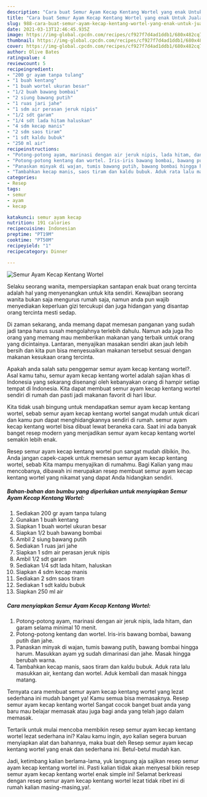 ```yaml
---
description: "Cara buat Semur Ayam Kecap Kentang Wortel yang enak Untuk Jualan"
title: "Cara buat Semur Ayam Kecap Kentang Wortel yang enak Untuk Jualan"
slug: 988-cara-buat-semur-ayam-kecap-kentang-wortel-yang-enak-untuk-jualan
date: 2021-03-13T12:46:45.935Z
image: https://img-global.cpcdn.com/recipes/cf927f7d4ad1ddb1/680x482cq70/semur-ayam-kecap-kentang-wortel-foto-resep-utama.jpg
thumbnail: https://img-global.cpcdn.com/recipes/cf927f7d4ad1ddb1/680x482cq70/semur-ayam-kecap-kentang-wortel-foto-resep-utama.jpg
cover: https://img-global.cpcdn.com/recipes/cf927f7d4ad1ddb1/680x482cq70/semur-ayam-kecap-kentang-wortel-foto-resep-utama.jpg
author: Olive Bates
ratingvalue: 4
reviewcount: 5
recipeingredient:
- "200 gr ayam tanpa tulang"
- "1 buah kentang"
- "1 buah wortel ukuran besar"
- "1/2 buah bawang bombai"
- "2 siung bawang putih"
- "1 ruas jari jahe"
- "1 sdm air perasan jeruk nipis"
- "1/2 sdt garam"
- "1/4 sdt lada hitam haluskan"
- "4 sdm kecap manis"
- "2 sdm saos tiram"
- "1 sdt kaldu bubuk"
- "250 ml air"
recipeinstructions:
- "Potong-potong ayam, marinasi dengan air jeruk nipis, lada hitam, dan garam selama minimal 10 menit."
- "Potong-potong kentang dan wortel. Iris-iris bawang bombai, bawang putih dan jahe."
- "Panaskan minyak di wajan, tumis bawang putih, bawang bombai hingga harum. Masukkan ayam yg sudah dimarinasi dan jahe. Masak hingga berubah warna."
- "Tambahkan kecap manis, saos tiram dan kaldu bubuk. Aduk rata lalu masukkan air, kentang dan wortel. Aduk kembali dan masak hingga matang."
categories:
- Resep
tags:
- semur
- ayam
- kecap

katakunci: semur ayam kecap 
nutrition: 191 calories
recipecuisine: Indonesian
preptime: "PT19M"
cooktime: "PT50M"
recipeyield: "1"
recipecategory: Dinner

---
```



![Semur Ayam Kecap Kentang Wortel](https://img-global.cpcdn.com/recipes/cf927f7d4ad1ddb1/680x482cq70/semur-ayam-kecap-kentang-wortel-foto-resep-utama.jpg)

Selaku seorang wanita, mempersiapkan santapan enak buat orang tercinta adalah hal yang menyenangkan untuk kita sendiri. Kewajiban seorang  wanita bukan saja mengurus rumah saja, namun anda pun wajib menyediakan keperluan gizi tercukupi dan juga hidangan yang disantap orang tercinta mesti sedap.

Di zaman  sekarang, anda memang dapat memesan panganan yang sudah jadi tanpa harus susah mengolahnya terlebih dahulu. Namun ada juga lho orang yang memang mau memberikan makanan yang terbaik untuk orang yang dicintainya. Lantaran, menyajikan masakan sendiri akan jauh lebih bersih dan kita pun bisa menyesuaikan makanan tersebut sesuai dengan makanan kesukaan orang tercinta. 



Apakah anda salah satu penggemar semur ayam kecap kentang wortel?. Asal kamu tahu, semur ayam kecap kentang wortel adalah sajian khas di Indonesia yang sekarang disenangi oleh kebanyakan orang di hampir setiap tempat di Indonesia. Kita dapat membuat semur ayam kecap kentang wortel sendiri di rumah dan pasti jadi makanan favorit di hari libur.

Kita tidak usah bingung untuk mendapatkan semur ayam kecap kentang wortel, sebab semur ayam kecap kentang wortel sangat mudah untuk dicari dan kamu pun dapat menghidangkannya sendiri di rumah. semur ayam kecap kentang wortel bisa dibuat lewat beraneka cara. Saat ini ada banyak banget resep modern yang menjadikan semur ayam kecap kentang wortel semakin lebih enak.

Resep semur ayam kecap kentang wortel pun sangat mudah dibikin, lho. Anda jangan capek-capek untuk memesan semur ayam kecap kentang wortel, sebab Kita mampu menyajikan di rumahmu. Bagi Kalian yang mau mencobanya, dibawah ini merupakan resep membuat semur ayam kecap kentang wortel yang nikamat yang dapat Anda hidangkan sendiri.

<!--inarticleads1-->

##### Bahan-bahan dan bumbu yang diperlukan untuk menyiapkan Semur Ayam Kecap Kentang Wortel:

1. Sediakan 200 gr ayam tanpa tulang
1. Gunakan 1 buah kentang
1. Siapkan 1 buah wortel ukuran besar
1. Siapkan 1/2 buah bawang bombai
1. Ambil 2 siung bawang putih
1. Sediakan 1 ruas jari jahe
1. Siapkan 1 sdm air perasan jeruk nipis
1. Ambil 1/2 sdt garam
1. Sediakan 1/4 sdt lada hitam, haluskan
1. Siapkan 4 sdm kecap manis
1. Sediakan 2 sdm saos tiram
1. Sediakan 1 sdt kaldu bubuk
1. Siapkan 250 ml air




<!--inarticleads2-->

##### Cara menyiapkan Semur Ayam Kecap Kentang Wortel:

1. Potong-potong ayam, marinasi dengan air jeruk nipis, lada hitam, dan garam selama minimal 10 menit.
1. Potong-potong kentang dan wortel. Iris-iris bawang bombai, bawang putih dan jahe.
1. Panaskan minyak di wajan, tumis bawang putih, bawang bombai hingga harum. Masukkan ayam yg sudah dimarinasi dan jahe. Masak hingga berubah warna.
1. Tambahkan kecap manis, saos tiram dan kaldu bubuk. Aduk rata lalu masukkan air, kentang dan wortel. Aduk kembali dan masak hingga matang.




Ternyata cara membuat semur ayam kecap kentang wortel yang lezat sederhana ini mudah banget ya! Kamu semua bisa memasaknya. Resep semur ayam kecap kentang wortel Sangat cocok banget buat anda yang baru mau belajar memasak atau juga bagi anda yang telah jago dalam memasak.

Tertarik untuk mulai mencoba membikin resep semur ayam kecap kentang wortel lezat sederhana ini? Kalau kamu ingin, ayo kalian segera buruan menyiapkan alat dan bahannya, maka buat deh Resep semur ayam kecap kentang wortel yang enak dan sederhana ini. Betul-betul mudah kan. 

Jadi, ketimbang kalian berlama-lama, yuk langsung aja sajikan resep semur ayam kecap kentang wortel ini. Pasti kalian tiidak akan menyesal bikin resep semur ayam kecap kentang wortel enak simple ini! Selamat berkreasi dengan resep semur ayam kecap kentang wortel lezat tidak ribet ini di rumah kalian masing-masing,ya!.

